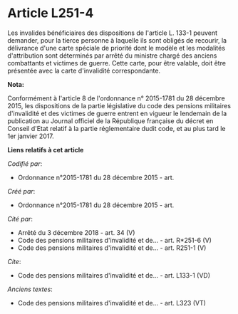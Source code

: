 # Article L251-4

Les invalides bénéficiaires des dispositions de l'article L. 133-1 peuvent demander, pour la tierce personne à laquelle ils
sont obligés de recourir, la délivrance d'une carte spéciale de priorité dont le modèle et les modalités d'attribution sont
déterminés par arrêté du ministre chargé des anciens combattants et victimes de guerre. Cette carte, pour être valable, doit
être présentée avec la carte d'invalidité correspondante.

**Nota:**

Conformément à l'article 8 de l'ordonnance n° 2015-1781 du 28 décembre 2015, les dispositions de la partie législative du
code des pensions militaires d'invalidité et des victimes de guerre entrent en vigueur le lendemain de la publication au
Journal officiel de la République française du décret en Conseil d'Etat relatif à la partie réglementaire dudit code, et au
plus tard le 1er janvier 2017.

**Liens relatifs à cet article**

_Codifié par_:

  - Ordonnance n°2015-1781 du 28 décembre 2015 - art.

_Créé par_:

  - Ordonnance n°2015-1781 du 28 décembre 2015 - art.

_Cité par_:

  - Arrêté du 3 décembre 2018 - art. 34 (V)
  - Code des pensions militaires d'invalidité et de... - art. R*251-6 (V)
  - Code des pensions militaires d'invalidité et de... - art. R251-1 (V)

_Cite_:

  - Code des pensions militaires d'invalidité et de... - art. L133-1 (VD)

_Anciens textes_:

  - Code des pensions militaires d'invalidité et de... - art. L323 (VT)
